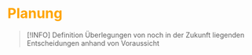 # <font color = "orange">Planung</font>

>[!INFO] Definition
>Überlegungen von noch in der Zukunft liegenden Entscheidungen anhand von Voraussicht 